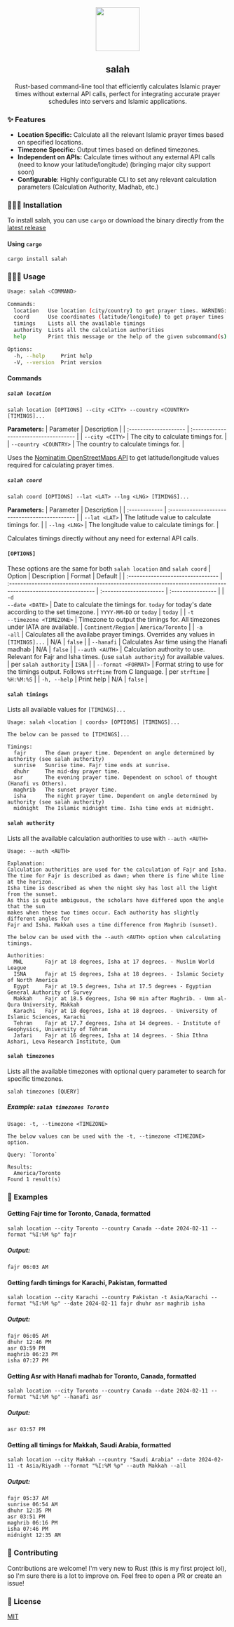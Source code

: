 <div align="center">
  <img src="./images/salah_logo.png?raw=true" width="100" height="100" />
  <h2>salah</h2>
  <p>Rust-based command-line tool that efficiently calculates Islamic prayer times without external API calls, perfect for integrating accurate prayer schedules into servers and Islamic applications.</p>
</div>

### ✨ Features
- **Location Specific:** Calculate all the relevant Islamic prayer times based on specified locations.
- **Timezone Specific:** Output times based on defined timezones.
- **Independent on APIs:** Calculate times without any external API calls (need to know your latitude/longitude) (bringing major city support soon)
- **Configurable**: Highly configurable CLI to set any relevant calculation parameters (Calculation Authority, Madhab, etc.)

### 👨🏾‍💻 Installation
To install salah, you can use `cargo` or download the binary directly from the [latest release](https://github.com/ammar-ahmed22/salah/release)

#### Using `cargo`
```bash
cargo install salah
```

### 🤸🏾‍♂️ Usage
```bash
Usage: salah <COMMAND>

Commands:
  location   Use location (city/country) to get prayer times. WARNING: Uses external API call, network connection required
  coord      Use coordinates (latitude/longitude) to get prayer times
  timings    Lists all the available timings
  authority  Lists all the calculation authorities
  help       Print this message or the help of the given subcommand(s)

Options:
  -h, --help     Print help
  -V, --version  Print version
```
#### Commands
##### `salah location`
```
salah location [OPTIONS] --city <CITY> --country <COUNTRY> [TIMINGS]...
```
**Parameters:**
| Parameter             | Description                           | 
| :-------------------- | :------------------------------------ | 
| `--city <CITY>`       | The city to calculate timings for.    |
| `--country <COUNTRY>` | The country to calculate timings for. |

Uses the [Nominatim OpenStreetMaps API](https://google.ca) to get latitude/longitude values required for calculating prayer times.

##### `salah coord`
```
salah coord [OPTIONS] --lat <LAT> --lng <LNG> [TIMINGS]...
```

**Parameters:**
| Parameter     | Description                                   | 
| :------------ | :-------------------------------------------- | 
| `--lat <LAT>` | The latitude value to calculate timings for.  |
| `--lng <LNG>` | The longitude value to calculate timings for. |

Calculates timings directly without any need for external API calls.

#### `[OPTIONS]`
These options are the same for both `salah location` and `salah coord`
| Option                            | Description                                                                                                   | Format                  | Default           |
| :-------------------------------- | :------------------------------------------------------------------------------------------------------------ | :---------------------- | :---------------- |
| `-d` <br/>`--date <DATE>`         | Date to calculate the timings for. `today` for today's date according to the set timezone.                    | `YYYY-MM-DD` or `today` | `today`           |
| `-t` <br/>`--timezone <TIMEZONE>` | Timezone to output the timings for. All timezones under IATA are available.                                   | `Continent/Region`      | `America/Toronto` |
| `-a` <br/>`-all`                  | Calculates all the availabe prayer timings. Overrides any values in `[TIMINGS]...`                            | N/A                     | `false`           |
| `--hanafi`                        | Calculates Asr time using the Hanafi madhab                                                                   | N/A                     | `false`           |
| `--auth <AUTH>`                   | Calculation authority to use. Relevant for Fajr and Isha times. (use `salah authority`) for available values. | per `salah authority`   | `ISNA`            |
| `--format <FORMAT>`               | Format string to use for the timings output. Follows `strftime` from C language.                              | per `strftime`          | `%H:%M:%S`        |
| `-h, --help`                      | Print help                                                                                                    | N/A                     | `false`           |

#### `salah timings`
Lists all available values for `[TIMINGS]...`
```
Usage: salah <location | coords> [OPTIONS] [TIMINGS]...

The below can be passed to [TIMINGS]...

Timings:
  fajr      The dawn prayer time. Dependent on angle determined by authority (see salah authority)
  sunrise   Sunrise time. Fajr time ends at sunrise.
  dhuhr     The mid-day prayer time.
  asr       The evening prayer time. Dependent on school of thought (Hanafi vs Others).
  maghrib   The sunset prayer time.
  isha      The night prayer time. Dependent on angle determined by authority (see salah authority)
  midnight  The Islamic midnight time. Isha time ends at midnight.
```

#### `salah authority`
Lists all the available calculation authorities to use with `--auth <AUTH>`
```
Usage: --auth <AUTH>

Explanation:
Calculation authorities are used for the calculation of Fajr and Isha.
The time for Fajr is described as dawn; when there is fine white line at the horizon.
Isha time is described as when the night sky has lost all the light from the sunset.
As this is quite ambiguous, the scholars have differed upon the angle that the sun
makes when these two times occur. Each authority has slightly different angles for
Fajr and Isha. Makkah uses a time difference from Maghrib (sunset).

The below can be used with the --auth <AUTH> option when calculating timings.

Authorities:
  MWL       Fajr at 18 degrees, Isha at 17 degrees. - Muslim World League
  ISNA      Fajr at 15 degrees, Isha at 18 degrees. - Islamic Society of North America
  Egypt     Fajr at 19.5 degrees, Isha at 17.5 degrees - Egyptian General Authority of Survey
  Makkah    Fajr at 18.5 degrees, Isha 90 min after Maghrib. - Umm al-Qura University, Makkah
  Karachi   Fajr at 18 degrees, Isha at 18 degrees. - University of Islamic Sciences, Karachi
  Tehran    Fajr at 17.7 degrees, Isha at 14 degrees. - Institute of Geophysics, University of Tehran
  Jafari    Fajr at 16 degrees, Isha at 14 degrees. - Shia Ithna Ashari, Leva Research Institute, Qum
```

#### `salah timezones`
Lists all the available timezones with optional query parameter to search for specific timezones.
```
salah timezones [QUERY]
```

##### Example: `salah timezones Toronto`
```
Usage: -t, --timezone <TIMEZONE>

The below values can be used with the -t, --timezone <TIMEZONE> option.

Query: `Toronto`

Results:
  America/Toronto
Found 1 result(s)
```

### 🚧 Examples
#### Getting Fajr time for Toronto, Canada, formatted
```
salah location --city Toronto --country Canada --date 2024-02-11 --format "%I:%M %p" fajr
```
##### Output:
```
fajr 06:03 AM
```

#### Getting fardh timings for Karachi, Pakistan, formatted
```
salah location --city Karachi --country Pakistan -t Asia/Karachi --format "%I:%M %p" --date 2024-02-11 fajr dhuhr asr maghrib isha
```

##### Output:
```
fajr 06:05 AM
dhuhr 12:46 PM
asr 03:59 PM
maghrib 06:23 PM
isha 07:27 PM
```

#### Getting Asr with Hanafi madhab for Toronto, Canada, formatted
```
salah location --city Toronto --country Canada --date 2024-02-11 --format "%I:%M %p" --hanafi asr
```

##### Output:
```
asr 03:57 PM
```
#### Getting all timings for Makkah, Saudi Arabia, formatted
```
salah location --city Makkah --country "Saudi Arabia" --date 2024-02-11 -t Asia/Riyadh --format "%I:%M %p" --auth Makkah --all
```

##### Output:
```
fajr 05:37 AM
sunrise 06:54 AM
dhuhr 12:35 PM
asr 03:51 PM
maghrib 06:16 PM
isha 07:46 PM
midnight 12:35 AM
```

### 🤝 Contributing
Contributions are welcome! I'm very new to Rust (this is my first project lol), so I'm sure there is a lot to improve on. Feel free to open a PR or create an issue!

### 📄 License
[MIT](./LICENSE)